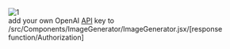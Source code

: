 ![1](https://github.com/ratamahataV1/ai_image_generator_app/assets/11263014/b5124210-6a24-4fb5-976b-055a950b263d)<br>
add your own OpenAI [API](https://openai.com/index/openai-api/) 
key to <br> /src/Components/ImageGenerator/ImageGenerator.jsx/[response function/Authorization]
